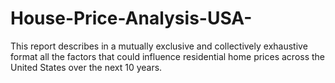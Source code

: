 # House-Price-Analysis-USA-
This report describes in a mutually exclusive and collectively exhaustive format all the factors that could influence residential home prices across the United States over the next 10 years.

